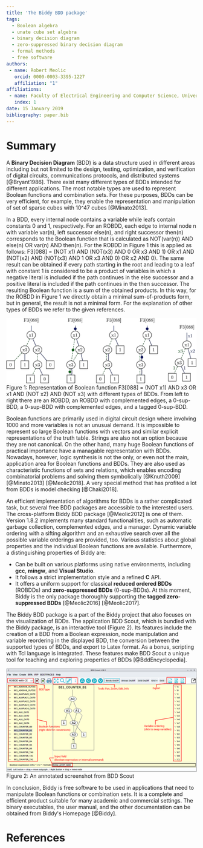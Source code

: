 ```yaml
---
title: 'The Biddy BDD package'
tags:
  - Boolean algebra
  - unate cube set algebra
  - binary decision diagram
  - zero-suppressed binary decision diagram
  - formal methods
  - free software
authors:
 - name: Robert Meolic
   orcid: 0000-0003-3395-1227
   affiliation: "1"
affiliations:
 - name: Faculty of Electrical Engineering and Computer Science, University of Maribor
   index: 1
date: 15 January 2019
bibliography: paper.bib
---
```


# Summary

A **Binary Decision Diagram** (BDD) is a data structure used in
different areas including but not limited to the design, testing,
optimization, and verification
of digital circuits, communications protocols, and distributed systems
[@Bryant1986]. There exist many different types of
BDDs intended for different applications. The most notable types are used to
represent Boolean functions and combination sets. For these purposes, BDDs can
be very efficient, for example, they enable the representation and manipulation
of set of sparse cubes with 10^47 cubes [@Minato2013].

In a BDD, every internal node contains a variable while leafs contain
constants 0 and 1, respectively. For an ROBDD, each edge
to internal node n with variable var(n), left successor else(n), and right
successor then(n) corresponds to the Boolean function that is calculated as
NOT(var(n)) AND else(n) OR var(n) AND then(n).
For the ROBDD in Figure 1 this is applied as follows:
F3[088] =
(NOT x1) AND (NOT(x3) AND 0 OR x3 AND 1) OR
x1 AND (NOT(x2) AND (NOT(x3) AND 1 OR x3 AND 0) OR x2 AND 0).
The same result can be obtained if every path starting in the root and
leading to a leaf with constant 1 is considered to be a product of variables in
which a negative literal is included if the path continues in the else successor
and a positive literal is included if the path continues in the then successor.
The resulting Boolean function is a sum of the obtained products. In this
way, for the ROBDD in Figure 1 we directly obtain a minimal sum-of-products form,
but in general, the result is not a minimal form. For the explanation of other
types of BDDs we refer to the given references.

![F3-88-comparison.png](./design/F3-88-comparison.png)
Figure 1: Representation of Boolean function
F3[088] = (NOT x1) AND x3 OR x1 AND (NOT x2) AND (NOT x3) with different types of BDDs.
From left to right there are an ROBDD, an ROBDD with complemented edges,
a 0-sup-BDD, a 0-sup-BDD with complemented edges, and a tagged 0-sup-BDD.

Boolean functions are primarily used in digital circuit design where
involving 1000 and more variables is not an unusual demand. It is impossible
to represent so large Boolean functions with vectors and similar explicit
representations of the truth table. Strings are also not an option because
they are not canonical. On the other hand, many huge Boolean
functions of practical importance have a managable representation with BDDs.
Nowadays, however, logic synthesis is not the only, or even not the main, application area for
Boolean functions and BDDs. They are also used as characteristic
functions of sets and relations, which enables encoding
combinatorial problems and solving them
symbolically [@Knuth2009] [@Minato2013] [@Meolic2018].
A very special method that has profited a lot from BDDs is model checking
[@Chaki2018].

An efficient implementation of algorithms for BDDs is a rather complicated task,
but several free BDD packages are accessible to the interested users.
The cross-platform Biddy BDD package [@Meolic2012] is one of them.
Version 1.8.2 implements many standard functionalities, such as automatic
garbage collection, complemented edges, and a manager. Dynamic variable ordering
with a sifting algorithm and an exhaustive search over all the possible
variable orderings are provided, too.
Various statistics about global properties and the individual Boolean functions
are available. Furthermore, a distinguishing properties of Biddy are:
 - Can be built on various platforms using native environments,
   including **gcc**, **mingw**, and **Visual Studio**.
 - It follows a strict implementation style and a refined **C** API.
 - It offers a uniform support for classical **reduced ordered BDDs** (ROBDDs)
and **zero-suppressed BDDs** (0-sup-BDDs). At this moment, Biddy is the only
package thoroughly supporting the **tagged zero-suppressed BDDs**
[@Meolic2016] [@Meolic2017].

The Biddy BDD package is a part of the Biddy project that also focuses on
the visualization of BDDs. The application BDD Scout, which is bundled with the
Biddy package, is an interactive tool (Figure 2).
Its features include the creation of a BDD from a
Boolean expression, node manipulation and variable reordering in the displayed
BDD, the conversion between the supported types of BDDs, and export to Latex
format. As a bonus, scripting with Tcl language is integrated. These features
make BDD Scout a unique tool for teaching and exploring properties of
BDDs [@BddEncyclopedia].

![bddscout-small.png](./design/bddscout-small.png)
Figure 2: An annotated screenshot from BDD Scout

In conclusion, Biddy is free software to be used in applications that need to
manipulate Boolean functions or combination sets. It is
a complete and efficient product suitable for many academic and commercial
settings. The binary executables, the user manual, and the other documentation can
be obtained from Biddy's Homepage [@Biddy].

# References
